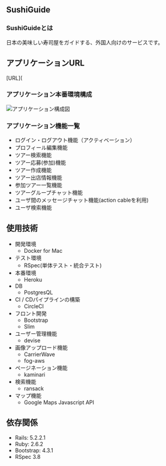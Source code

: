 ## SushiGuide
### SushiGuideとは
日本の美味しい寿司屋をガイドする、外国人向けのサービスです。

## アプリケーションURL
[URL](
### アプリケーション本番環境構成
![アプリケーション構成図](https://user-images.githubusercontent.com/1914543/65856224-02081c00-e39c-11e9-85c9-25897ddf09c5.png "構成図")
### アプリケーション機能一覧
* ログイン・ログアウト機能（アクティベーション）
* プロフィール編集機能
* ツアー検索機能
* ツアー応募(参加)機能
* ツアー作成機能
* ツアー出店情報機能
* 参加ツアー一覧機能
* ツアーグループチャット機能
* ユーザ間のメッセージチャット機能(action cableを利用)
* ユーザ検索機能
## 使用技術
- 開発環境
  - Docker for Mac
- テスト環境
  - RSpec(単体テスト・統合テスト)
- 本番環境
  - Heroku
- DB
  - PostgresQL
- CI / CDパイプラインの構築
  - CircleCI
- フロント開発
  - Bootstrap
  - Slim
- ユーザー管理機能
  - devise
- 画像アップロード機能
  - CarrierWave
  - fog-aws
- ページネーション機能
  - kaminari
- 検索機能
  - ransack
- マップ機能
  - Google Maps Javascript API
## 依存関係
- Rails: 5.2.2.1
- Ruby: 2.6.2
- Bootstrap: 4.3.1
- RSpec 3.8